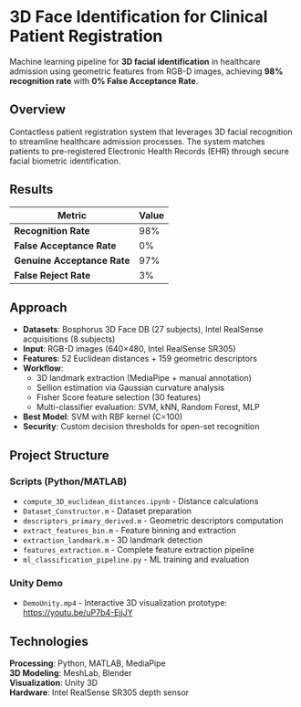 # 3D Face Identification for Clinical Patient Registration

Machine learning pipeline for **3D facial identification** in healthcare admission using geometric features from RGB-D images, achieving **98% recognition rate** with **0% False Acceptance Rate**.

## Overview

Contactless patient registration system that leverages 3D facial recognition to streamline healthcare admission processes. The system matches patients to pre-registered Electronic Health Records (EHR) through secure facial biometric identification.

## Results

| Metric | Value |
|--------|-------|
| **Recognition Rate** | 98% |
| **False Acceptance Rate** | 0% |
| **Genuine Acceptance Rate** | 97% |
| **False Reject Rate** | 3% |

## Approach

- **Datasets**: Bosphorus 3D Face DB (27 subjects), Intel RealSense acquisitions (8 subjects)
- **Input**: RGB-D images (640×480, Intel RealSense SR305)
- **Features**: 52 Euclidean distances + 159 geometric descriptors
- **Workflow**:
  - 3D landmark extraction (MediaPipe + manual annotation)
  - Sellion estimation via Gaussian curvature analysis
  - Fisher Score feature selection (30 features)
  - Multi-classifier evaluation: SVM, kNN, Random Forest, MLP
- **Best Model**: SVM with RBF kernel (C=100)
- **Security**: Custom decision thresholds for open-set recognition

## Project Structure

### Scripts (Python/MATLAB)
- `compute_3D_euclidean_distances.ipynb` - Distance calculations
- `Dataset_Constructor.m` - Dataset preparation
- `descriptors_primary_derived.m` - Geometric descriptors computation
- `extract_features_bin.m` - Feature binning and extraction
- `extraction_landmark.m` - 3D landmark detection
- `features_extraction.m` - Complete feature extraction pipeline
- `ml_classification_pipeline.py` - ML training and evaluation

### Unity Demo
- `DemoUnity.mp4` - Interactive 3D visualization prototype: https://youtu.be/uP7b4-EjjJY

## Technologies

**Processing**: Python, MATLAB, MediaPipe  
**3D Modeling**: MeshLab, Blender  
**Visualization**: Unity 3D  
**Hardware**: Intel RealSense SR305 depth sensor
